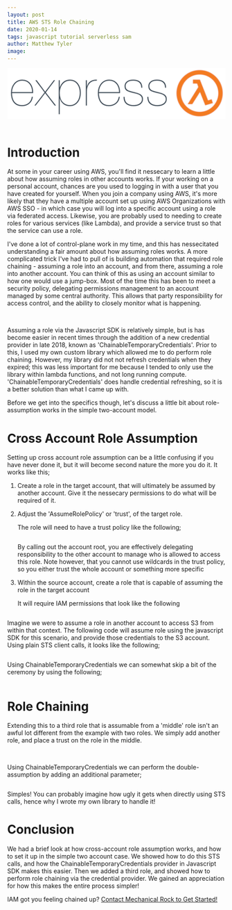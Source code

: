 ```yaml
---
layout: post
title: AWS STS Role Chaining
date: 2020-01-14
tags: javascript tutorial serverless sam
author: Matthew Tyler
image: 
---
```


<center><img src="/img/serverless-express.png" /></center>
<br/>

# Introduction

At some in your career using AWS, you'll find it nessecary to learn a little about how assuming roles in other accounts works. If your working on a personal account, chances are you used to logging in with a user that you have created for yourself. When you join a company using AWS, it's more likely that they have a multiple account set up using AWS Organizations with AWS SSO - in which case you will log into a specific account using a role via federated access. Likewise, you are probably used to needing to create roles for various services (like Lambda), and provide a service trust so that the service can use a role.

I've done a lot of control-plane work in my time, and this has nessecitated understanding a fair amount about how assuming roles works. A more complicated trick I've had to pull of is building automation that required role chaining - assuming a role into an account, and from there, assuming a role into another account. You can think of this as using an account similar to how one would use a jump-box. Most of the time this has been to meet a security policy, delegating permissions management to an account managed by some central authority. This allows that party responsibility for access control, and the ability to closely monitor what is happening. 

<image of a double jump>

Assuming a role via the Javascript SDK is relatively simple, but is has become easier in recent times through the addition of a new credential provider in late 2018, known as 'ChainableTemporaryCredentials'. Prior to this, I used my own custom library which allowed me to do perform role chaining. However, my library did not not refresh credentials when they expired; this was less important for me because I tended to only use the library within lambda functions, and not long running compute. 'ChainableTemporaryCredentials' does handle credential refreshing, so it is a better solution than what I came up with.

Before we get into the specifics though, let's discuss a little bit about role-assumption works in the simple two-account model.

# Cross Account Role Assumption

Setting up cross account role assumption can be a little confusing if you have never done it, but it will become second nature the more you do it. It works like this;

1. Create a role in the target account, that will ultimately be assumed by another account. Give it the nessecary permissions to do what will be required of it.

2. Adjust the 'AssumeRolePolicy' or 'trust', of the target role. 

   The role will need to have a trust policy like the following;

   ```yaml

   ```

   By calling out the account root, you are effectively delegating responsibility to the other account to manage who is allowed to access this role. Note however, that you cannot use wildcards in the trust policy, so you either trust the whole account or something more specific

3. Within the source account, create a role that is capable of assuming the role in the target account

   It will require IAM permissions that look like the following

   ```yaml

   ```

Imagine we were to assume a role in another account to access S3 from within that context. The following code will assume role using the javascript SDK for this scenario, and provide those credentials to the S3 account. Using plain STS client calls, it looks like the following;

```javascript

```

Using ChainableTemporaryCredentials we can somewhat skip a bit of the ceremony by using the following;

```javascript

```

# Role Chaining

Extending this to a third role that is assumable from a 'middle' role isn't an awful lot different from the example with two roles. We simply add another role, and place a trust on the role in the middle.

<image showing the trusts>

Using ChainableTemporaryCredentials we can perform the double-assumption by adding an additional parameter;

```javascript

```

Simples! You can probably imagine how ugly it gets when directly using STS calls, hence why I wrote my own library to handle it!

# Conclusion

We had a brief look at how cross-account role assumption works, and how to set it up in the simple two account case. We showed how to do this STS calls, and how the ChainableTemporaryCredentials provider in Javascript SDK makes this easier. Then we added a third role, and showed how to perform role chaining via the credential provider. We gained an appreciation for how this makes the entire process simpler!

IAM got you feeling chained up? [Contact Mechanical Rock to Get Started!](https://www.mechanicalrock.io/lets-get-started)